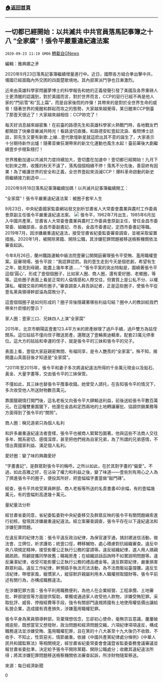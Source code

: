 ###  [:house:返回首頁](https://github.com/ourhimalayas/txt)
---

## 一切都已經開始：以共滅共 中共官員落馬記事簿之十八 “全家腐”！張令平嚴重違紀違法案
`2020-09-23 11:19 GM06` [轉載自GNews](https://gnews.org/zh-hant/380210/)

編輯：雅典娜之矛

2020年9月23日落馬記事簿繼續增量進行中。近日，國際各方組合拳出擊中共，墻國已經面臨內外交困的四面楚歌境地。其內部黨派鬥爭也日漸激烈。

近來由英雄科學家閆麗夢博士的科學報告和她的正義發聲引發了美國及各界重磅人士更清醒的認識到，對於美國而言，對於世界而言，CCP的惡行已經不再是他人家的“門前雪”和“瓦上霜”，而是自家後院的炸彈！其帶來的是對於全世界生命的威脅！隨著世界的覺醒和群起而攻之的態勢，大家越來越覺得，某日醒來CCP倒臺了那壹天很近了！大家越來越相信：CCP妳完了！

每天好消息越來越密集！在前臺的路德先生和英雄科學家火熱戰鬥時，各地戰友們都開啟了快樂音樂滅共時光！看路波切直播，和路德安紅壹起流淚、看閆博士訪談，郭先生又要有新歌.上線…壹代歌壇新星就這麽出其不意的誕生了，大家表示十分期待新作出爐！隨著音樂狂潮帶來的新文化運動也風生水起！臺前幕後大劇繼續壹步步穩紮穩打！

世界推動加速以共滅共力度持續加大，壹切盡在加速中！壹切都已經開始！九月下旬到來之際，收獲的秋天不遠了，落馬個個相續不停！落馬不分先後，善惡終有因果！為了維護世界的安全和正義，全世界壹起來消滅CCP！爆料革命啟動的新史冊繼續接力創造中……

2020年9月18日落馬記事簿繼續加碼！以共滅共記事簿繼續開工：

“全家腐”！張令平嚴重違紀違法案：被圈子套牢人生

9月23日，中央紀委國家監委網站發文剖析甘肅省人大常委會農業與農村工作委員會原副主任張令平嚴重違紀違法案。
![](https://s3.amazonaws.com/gnews-media-offload/wp-content/uploads/2020/09/23104135/789.png)
張令平，1962年7月出生，1985年6月加入中國共產黨，甘肅省人大常委會農業與農村工作委員會原副主任，曾任金昌市委常委、組織部長，金昌市委副書記、市長，金昌市委書記，定西市委書記等職。2019年7月，因涉嫌嚴重違紀違法，接受甘肅省紀委監委審查調查，並被采取留置措施。2020年1月，被開除黨籍、開除公職，其涉嫌犯罪問題被移送檢察機關依法審查起訴。

今年8月26日，蘭州鐵路運輸中級法院壹審公開開庭審理張令平受賄、濫用職權壹案。庭審現場，張令平說：“我認罪認罰。我的壹生走到今天是個悲劇，希望有生之年，能見到母親，能盡上幾年孝道……”
“張令平案的突出特點是，圍繞著張令平這個‘圓心’，形成了壹個個圈子，比如家人圈、商人圈，還有愛好圈、老鄉圈，等等。這些圈子表面上看是正常的人倫情感和人際交往，但實質上是公私不分、以權謀私、權錢交易的畸形圈子。”審查調查人員告訴記者，正是這些圈子，使張令平從壹名黨員領導幹部淪為腐敗分子。

這壹個個圈子是如何形成的？圈子背後隱藏著哪些利益勾結？圈中人的教訓給我們帶來什麽樣的警示？

家人圈：壹家三口、兄妹四人上演“全家腐”

2015年，北京市朝陽區壹套123.4平方米的房產辦理了過戶手續，過戶雙方為姑侄關系。這位姑姑不僅向侄子贈送房產，還贈送了壹輛奧迪轎車，配套23萬元停車位。這大方的姑姑和幸運的侄子，就是張令平的三妹和張令平的兒子。

表面上看，壹個大家庭親密無間、有福同享，是令人艷羨的“全家富”。殊不知，揭開廬山真面目後才知道是“全家腐”。

“2011年至2015年，張令平和妻子多次將違紀違法所得的千余萬元現金以及鉆石、黃金、大量字畫等，交由張令平的三妹保管。

不僅如此，其三妹也替張令平攬事收錢。她曾受人請托，在告知張令平的情況下，多次收受他人所送財物數百萬元。

靠圍獵親情打開門後，這名老板又向張令平大肆輸送利益，前後送給張令平數百萬元。在這種雙重圍獵下，他還在金昌和定西兩地的土地轉讓審批、協調供銷業務等方面得到了張令平的“關照”。

商人圈：稱兄道弟只為個人私利

和許多嚴重違紀違法者壹樣，張令平也被商人緊緊包圍著。他與這些不法商人交往多年、關系密切、感情深厚，甚至把他們視為自家兄弟，為了所謂的兄弟感情，不惜出賣國家利益、滿足個人私利。

愛好圈：變了味的興趣愛好

“字畫書記”，是群眾對張令平的稱呼。之所以如此，在於其對字畫的“偏愛”。不過，如此高雅之好，在沾染了權力和利益之後，變了味道——壹些別有用心之人為了擠進張令平的圈子，便投其所好，把壹幅幅字畫當做“敲門磚”。

經查，張令平共收受黨員幹部、商人老板等所送的名貴書畫40余幅，有的壹幅幾萬元，有的壹幅則高達幾十萬元。

量紀量法分析

經甘肅省委同意，省紀委監委對中央紀委移交及群眾反映的張令平有關問題線索進行初核，發現其涉嫌嚴重違紀違法。經立案審查調查，張令平存在以下違紀違法和涉嫌犯罪問題。

在違反黨的紀律方面：張令平違反政治紀律，為保官運亨通，搞封建迷信活動，做法會、立牌位，祈求護佑；統壹口徑，轉移贓物，處心積慮對抗組織審查。違反中央八項規定精神，接受影響公正執行公務的宴請等。違反組織紀律，選人用人搞親親疏疏，照顧提攜同學故舊；瞞報房產；在組織談話函詢時不如實說明問題等。違反廉潔紀律，收受可能影響公正執行公務的禮品禮金等。違反群眾紀律，嚴重損害群眾利益。違反工作紀律，幹預插手執法司法活動，為不法商販站臺撐腰。違反生活紀律，帶壞家風，寵慣家人，縱容默許親屬利用本人職權撈取錢財等。張令平前述有關行為，亦構成職務違法。

在涉嫌犯罪方面：張令平利用職務便利，為他人在企業經營、工程承攬、土地審批、幹部提拔等方面提供幫助，單獨或通過家人收受他人款物，涉嫌受賄犯罪。采取批評、威脅、停撥經費等手段，強令有關部門違規將國有土地使用權低價出讓給私營企業，造成國有資產損失，涉嫌濫用職權犯罪。

張令平身為黨員領導幹部，背棄理想信念，忘卻初心使命，毫無宗旨意識，屢屢破規逾矩，既想當官又想發財，政治問題和經濟問題交織，六項紀律項項違反，構成職務違法並涉嫌受賄、濫用職權犯罪，且在黨的十八大甚至十九大後仍不收斂、不收手、不知止，性質惡劣，情節嚴重。依據《中國共產黨紀律處分條例》《中華人民共和國監察法》等相關規定，經甘肅省紀委常委會會議暨省監委委務會議審議並報甘肅省委批準，決定給予張令平開除黨籍、開除公職處分；收繳其違紀違法所得；將其涉嫌犯罪問題移送檢察機關依法審查起訴，所涉財物隨案移送。

來源：每日經濟新聞

0
